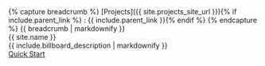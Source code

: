 <div class="billboard--wrapper project-header--wrapper">
<div class="billboard--container">
<div class="container-fluid">
<div  class="content--title">
{% capture breadcrumb %}
[Projects]({{ site.projects_site_url }}){% if include.parent_link %} : {{ include.parent_link }}{% endif %}
{% endcapture %}
{{ breadcrumb | markdownify }}
</div>
<div class="row-fluid">
<div class="span8">
<div class="project--links--container">
<a href="{{ site.github_repo_url }}" class="project-link">
<i class="icon-github"></i>
</a>
<a href="{{ site.forum }}" class="project-link project-link-forum">
<div class="spring-icon spring-icon-forum"></div>
</a>
</div>
<div class="project--title">{{ site.name }}</div>

<div class="project--description">
{{ include.billboard_description | markdownify }}
</div>
<a class="btn btn-black uppercase project-quickstart-btn" href="#quick-start">Quick Start</a>
</div>
</div>
</div>
</div>
<div class="billboard-bg">
<div class="billboard-icon icon-spring-data-large"></div>
</div>
</div>
